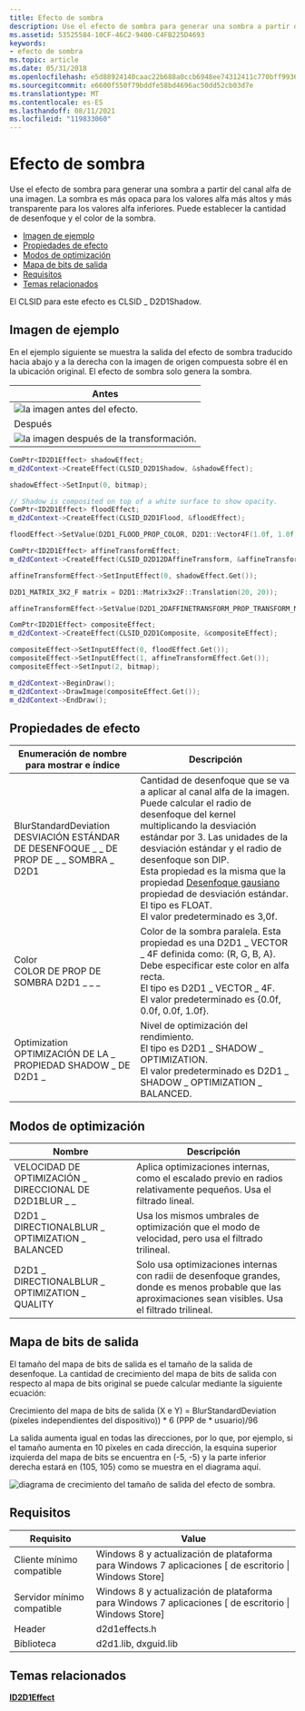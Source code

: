 ```yaml
---
title: Efecto de sombra
description: Use el efecto de sombra para generar una sombra a partir del canal alfa de una imagen.
ms.assetid: 53525584-10CF-46C2-9400-C4FB225D4693
keywords:
- efecto de sombra
ms.topic: article
ms.date: 05/31/2018
ms.openlocfilehash: e5d88924140caac22b688a0ccb6948ee74312411c770bff99360847ef2cd1b4c
ms.sourcegitcommit: e6600f550f79bddfe58bd4696ac50dd52cb03d7e
ms.translationtype: MT
ms.contentlocale: es-ES
ms.lasthandoff: 08/11/2021
ms.locfileid: "119833060"
---
```

# <a name="shadow-effect"></a>Efecto de sombra

Use el efecto de sombra para generar una sombra a partir del canal alfa de una imagen. La sombra es más opaca para los valores alfa más altos y más transparente para los valores alfa inferiores. Puede establecer la cantidad de desenfoque y el color de la sombra.

-   [Imagen de ejemplo](#example-image)
-   [Propiedades de efecto](#effect-properties)
-   [Modos de optimización](#optimization-modes)
-   [Mapa de bits de salida](#output-bitmap)
-   [Requisitos](#requirements)
-   [Temas relacionados](#related-topics)

El CLSID para este efecto es CLSID \_ D2D1Shadow.

## <a name="example-image"></a>Imagen de ejemplo

En el ejemplo siguiente se muestra la salida del efecto de sombra traducido hacia abajo y a la derecha con la imagen de origen compuesta sobre él en la ubicación original. El efecto de sombra solo genera la sombra.



| Antes                                                  |
|---------------------------------------------------------|
| ![la imagen antes del efecto.](images/8-crop.png)      |
| Después                                                   |
| ![la imagen después de la transformación.](images/25-shadow.png) |



 


```C++
ComPtr<ID2D1Effect> shadowEffect;
m_d2dContext->CreateEffect(CLSID_D2D1Shadow, &shadowEffect);

shadowEffect->SetInput(0, bitmap);

// Shadow is composited on top of a white surface to show opacity.
ComPtr<ID2D1Effect> floodEffect;
m_d2dContext->CreateEffect(CLSID_D2D1Flood, &floodEffect);

floodEffect->SetValue(D2D1_FLOOD_PROP_COLOR, D2D1::Vector4F(1.0f, 1.0f, 1.0f, 1.0f));

ComPtr<ID2D1Effect> affineTransformEffect;
m_d2dContext->CreateEffect(CLSID_D2D12DAffineTransform, &affineTransformEffect);

affineTransformEffect->SetInputEffect(0, shadowEffect.Get());

D2D1_MATRIX_3X2_F matrix = D2D1::Matrix3x2F::Translation(20, 20));

affineTransformEffect->SetValue(D2D1_2DAFFINETRANSFORM_PROP_TRANSFORM_MATRIX, matrix);

ComPtr<ID2D1Effect> compositeEffect;
m_d2dContext->CreateEffect(CLSID_D2D1Composite, &compositeEffect);

compositeEffect->SetInputEffect(0, floodEffect.Get());
compositeEffect->SetInputEffect(1, affineTransformEffect.Get());
compositeEffect->SetInput(2, bitmap);

m_d2dContext->BeginDraw();
m_d2dContext->DrawImage(compositeEffect.Get());
m_d2dContext->EndDraw();
```



## <a name="effect-properties"></a>Propiedades de efecto



| Enumeración de nombre para mostrar e índice                                                        | Descripción                                                                                                                                                                                                                                                                                                                                                                                                                  |
|-------------------------------------------------------------------------------------------|------------------------------------------------------------------------------------------------------------------------------------------------------------------------------------------------------------------------------------------------------------------------------------------------------------------------------------------------------------------------------------------------------------------------------|
| BlurStandardDeviation<br/> DESVIACIÓN ESTÁNDAR DE DESENFOQUE \_ \_ DE PROP DE \_ \_ SOMBRA \_ D2D1<br/> | Cantidad de desenfoque que se va a aplicar al canal alfa de la imagen. Puede calcular el radio de desenfoque del kernel multiplicando la desviación estándar por 3. Las unidades de la desviación estándar y el radio de desenfoque son DIP.<br/> Esta propiedad es la misma que la propiedad [Desenfoque gausiano](gaussian-blur.md) propiedad de desviación estándar. <br/> El tipo es FLOAT.<br/> El valor predeterminado es 3,0f.<br/> |
| Color<br/> COLOR DE PROP DE SOMBRA D2D1 \_ \_ \_<br/>                                     | Color de la sombra paralela. Esta propiedad es una D2D1 \_ VECTOR \_ 4F definida como: (R, G, B, A). Debe especificar este color en alfa recta.<br/> El tipo es D2D1 \_ VECTOR \_ 4F.<br/> El valor predeterminado es {0.0f, 0.0f, 0.0f, 1.0f}.<br/>                                                                                                                                                                     |
| Optimization<br/> OPTIMIZACIÓN DE LA \_ PROPIEDAD SHADOW \_ DE D2D1 \_<br/>                       | Nivel de optimización del rendimiento.<br/> El tipo es D2D1 \_ SHADOW \_ OPTIMIZATION.<br/> El valor predeterminado es D2D1 \_ SHADOW \_ OPTIMIZATION \_ BALANCED.<br/>                                                                                                                                                                                                                                                   |



 

## <a name="optimization-modes"></a>Modos de optimización



| Nombre                                          | Descripción                                                                                                                           |
|-----------------------------------------------|---------------------------------------------------------------------------------------------------------------------------------------|
| VELOCIDAD DE OPTIMIZACIÓN \_ DIRECCIONAL DE D2D1BLUR \_ \_    | Aplica optimizaciones internas, como el escalado previo en radios relativamente pequeños. Usa el filtrado lineal.                                  |
| D2D1 \_ DIRECTIONALBLUR \_ OPTIMIZATION \_ BALANCED | Usa los mismos umbrales de optimización que el modo de velocidad, pero usa el filtrado trilineal.                                                    |
| D2D1 \_ DIRECTIONALBLUR \_ OPTIMIZATION \_ QUALITY  | Solo usa optimizaciones internas con radii de desenfoque grandes, donde es menos probable que las aproximaciones sean visibles. Usa el filtrado trilineal. |



 

## <a name="output-bitmap"></a>Mapa de bits de salida

El tamaño del mapa de bits de salida es el tamaño de la salida de desenfoque. La cantidad de crecimiento del mapa de bits de salida con respecto al mapa de bits original se puede calcular mediante la siguiente ecuación:

Crecimiento del mapa de bits de salida (X e Y) = BlurStandardDeviation (píxeles independientes del dispositivo)) \* 6 (PPP de \* usuario)/96

La salida aumenta igual en todas las direcciones, por lo que, por ejemplo, si el tamaño aumenta en 10 píxeles en cada dirección, la esquina superior izquierda del mapa de bits se encuentra en (-5, -5) y la parte inferior derecha estará en (105, 105) como se muestra en el diagrama aquí.

![diagrama de crecimiento del tamaño de salida del efecto de sombra.](images/drop-shadow-output-growth.png)

## <a name="requirements"></a>Requisitos



| Requisito | Value |
|--------------------------|------------------------------------------------------------------------------------|
| Cliente mínimo compatible | Windows 8 y actualización de plataforma para Windows 7 aplicaciones \[ de escritorio \| Windows Store\] |
| Servidor mínimo compatible | Windows 8 y actualización de plataforma para Windows 7 aplicaciones \[ de escritorio \| Windows Store\] |
| Header                   | d2d1effects.h                                                                      |
| Biblioteca                  | d2d1.lib, dxguid.lib                                                               |



 

## <a name="related-topics"></a>Temas relacionados

<dl> <dt>

[**ID2D1Effect**](/windows/win32/api/d2d1_1/nn-d2d1_1-id2d1effect)
</dt> </dl>

 

